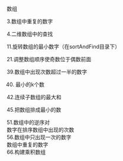 数组

3.数组中重复的数字

4.二维数组中的查找

11.旋转数组的最小数字（在sortAndFind目录下）	

21.调整数组顺序使奇数位于偶数前面	

39.数组中出现次数超过一半的数字
	
40. 最小的k个数

42.连续子数组的最大和	

45.把数组排成最小的数	

51.数组中的逆序对	
数字在排序数组中出现的次数	
56.数组中只出现一次的数字	
数组中重复的数字	
66.构建乘积数组	